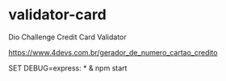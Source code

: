 # validator-card
Dio Challenge Credit Card Validator

https://www.4devs.com.br/gerador_de_numero_cartao_credito

SET DEBUG=express: * & npm start